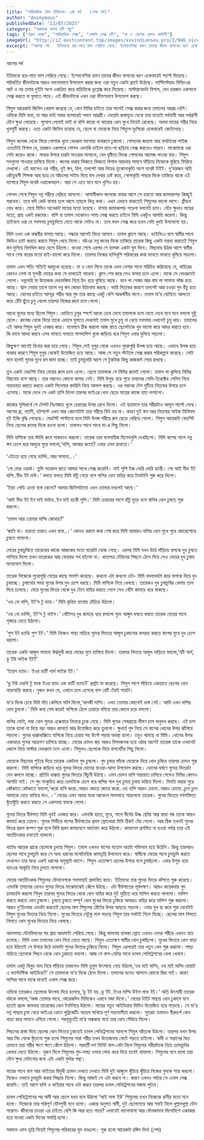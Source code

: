```yaml
---
title: "পারিবারিক যৌন চিকিৎসা- ৬ষ্ঠ পর্ব   (শেষ পর্ব)"
author: "Anonymous"
publishedDate: "23/07/2025"
category: "অজাচার বাংলা চটি গল্প"
tags: ["তরুণ বয়স্ক", "পারিবারিক সেক্স", "বেঙ্গলি সেক্স চটি", "মা ও ছেলের চোদন কাহিনী"]
imageUrl: "http://i2.eastcontent.top/images/xxxindiansex.pro/2/946_nice_doggystyle.jpg"
excerpt: "আগের পর্ব   ইতিমধ্যে ছয়-সাত মাস পেরিয়ে গেছে। ইন্দোনেশিয়া ভ্রমণ তাদের জীবন যাপনের ধরণ একেবারেই পাল্টে দিয়েছে। পরিবর্তিত জীবনটাকে আরও ভালোভাবে উপভোগ করার জন্য ওরা নতুন একটা ফ্লাটে উঠেছে। মাল্টিস্টোরড ব..."
---
```


আগের পর্ব


ইতিমধ্যে ছয়-সাত মাস পেরিয়ে গেছে। ইন্দোনেশিয়া ভ্রমণ তাদের জীবন যাপনের ধরণ একেবারেই পাল্টে দিয়েছে। পরিবর্তিত জীবনটাকে আরও ভালোভাবে উপভোগ করার জন্য ওরা নতুন একটা ফ্লাটে উঠেছে। মাল্টিস্টোরড বিল্ডিংএর আট ও নয় তলার দুইটা অংশ একত্রিত করে বাড়িটাকে ডুপ্লেক্স করে নিয়েছে। মাস্টারবেডটা বিশাল, যেন চারজন একসাথে সেক্স করতে বা ঘুমাতে পারে। এই জীবনটাকে এখন ওরা ভীষণভাবে উপভোগ করছে।


শিমুল আরেকটা জিনিস খেয়াল করেছে যে, বোন মিমির চাইতে তার সাথেই সেক্স করার জন্য তমালের আগ্রহ বেশি। ওদিকে মিমি বাবা, মা আর ভাই সবার ব্যাপারেই সমান আগ্রহী। মেয়েটা জন্মসূত্রে যেনো তার মতোই সর্বগামী আর সর্বগ্রাসী যৌন ক্ষুধা পেয়েছে। সুযোগ পেলেই ভাই বা বাপি কারো না কারোর ধোন মুখে নিয়েই রেখেছে। অথবা মায়ের শরীর নিয়ে খুনসুটি করছে। এতে একটা জিনিস হয়েছে যে, ছেলে বা মেয়েকে নিয়ে শিমুলে দুঃশ্চিন্তা একেবারেই কেটেগেছে।


শিমুল কলেজ থেকে ফিরে পোশাক খুলে বেডরুম লাগোয়া বাথরুমে ঢুকলো। গোসলের জায়গা আর বাথটাবের সাইজ এতোটাই বিশাল যে, চারজন একসাথে গোসল এমনকি চাইলে হাত-পা ছড়িয়ে সেক্স করতেও পারবে। মাঝেমাঝে ওরা সেটা করেও থাকে। মাথার উপরে চারটা সাওয়ার লাগানো, যেন বৃষ্টিতে ভিজে গোসলের আমেজ পাওয়া যায়। শিমুল সবগুলো শাওয়ার চালিয়ে দিলো। জলের ধারায় ভিজতে ভিজতে বিশাল আয়নার সামনে দাঁড়িয়ে নিজেকে ঘুরিয়ে ফিরিয়ে দেখলো। এই বয়সেও ওর শরীর, দুই স্তন, হিপ, তলপেট আর নিচের তৃকোনাকৃতি অংশ যথেষ্ট টাইট। দু’চারজন অতি কৌতুহলী শিক্ষক আর ছাত্র যে আঁচলের সাইড দিয়ে স্তন দেখার চেষ্ট করে, গোলাকৃতি পাছার দিকে তাকিয়ে থাকে এই ব্যাপারে শিমুল যথেষ্ট ওয়াকেবহাল। আর সে এতে মনে মনে খুশিও হয়।


গোসল শেষে শিমুল নগ্ন শরীরে বেরিয়ে আসলো। আগামীকাল কলেজে যাবার আগে সে হয়তো আর জামাকাপড় কিচ্ছুই পরবেনা। তবে যদি কেউ বাসায় চলে আসে তাহলে ভিন্ন কথা। এখন এভাবে থাকতেই শিমুলের ভালো লাগে। ফ্রীডম বোধ করে। মেয়ে মিমিও অনেকটা মায়ের মতো হয়েছে। বাসায় জামাকাপড় পড়েনা বললেই চলে। যৌন ক্ষুধাও মায়ের মতো, প্রায় একই রকমের। বাপি বা তমাল যেকোনও সময় সেক্স করতে চাইলে মিমি একটুও আপত্তি করেনা। কিন্তু তাইবলে ওরা যে সবসময় চুদাচুদিতে মেতে থাকে সেটাও না। তবে যখন সেক্স করে তখন সেটা খুবই উপভোগ্য হয়।


মিমি এখন এক বান্ধবীর বাসায় আছে। সন্ধ্যার আগেই ফিরে আসবে। তমাল ক্লাসে আছে। ডাইনিংএ বসে স্বামীর সাথে ভিডিও চ্যাট করতে করতে শিমুল খেয়ে নিলো। বউএর নগ্ন স্তনের দিকে তাকিয়ে তারেক কিছু একটা মন্তব্য করতেই শিমুল স্তন দুলিয়ে খিলখিল করে হেসে উঠলো। খাওয়া শেষে এরপর সে হালকা একটা ঘুম দিবে। বিছানায় উঠার আগে স্বামীর সাথে শেষ বারের মতো হাই-হ্যালো করে নিলো। তারপর নিজের হাসিখুশি পরিবারের কথা ভাবতে ভাবতে ঘুমিয়ে পড়লো।


তমাল এখন সত্যি সত্যিই ঘরমুখো হয়েছে। মা ও বোন মিলে তাকে এমন নেশার সাথে পরিচিত করিয়েছে যে, বাহিরের কোনও নেশা বা সুন্দরী মেয়ের কথা সে ভাবতেই পারেনা। ক্লাস শেষ করে সেও বাসায় চলে এলো। মাকে সে বেডরুমেই পেলো। নগ্নদেহি মা উত্তেজক দেহভঙ্গিমা নিয়ে চিৎ হয়ে ঘুমিয়ে আছে। ডান পা সোজা আর বাম পা সামান্য ভাঁজ হয়ে আছে। শ্বাস নেয়ার তালে তালে নগ্ন স্তন জোড়া উঠানামা করছে। ভারি নিতম্বের কারণে তলপেট আর চওড়া গুদ উঁচু হয়ে আছে। বোনের চাইতে আম্মুর শরীর আর গুদ তার কাছে একটু বেশি আকর্ষনীয় লাগে। তমাল মা’র যোনিতে আলতো করে ঠোঁট ছুঁয়ে চুমু খেলো তারপর নিজের রুমে চলে গেলো।


আধো ঘুমের মধ্যে ছিলো শিমুল। যোনিতে চুমুর স্পর্শে আধো চোখ মেলে তমালকে চলে যেতে দেখে মনে মনে বললো দুষ্টু ছেলে। কলেজ থেকে ফিরে তাকে এভাবে ঘুমাতে দেখলেই তমাল মুখে চুমু না খেয়ে সবসময় ওখানেই চুমু খায়। তমালের এই আদর শিমুল খুবই এনজয় করে। মনেমনে ঠিক করলো আজ রাতে ছেলেটাকে খুব ভালো করে আদর করতে হবে। কি ভাবে আদর করবে এসব ভাবতে ভাবতে পাশবালিশ বুকে জড়িয়ে ধরে শিমুল এবার ঘুমিয়ে পড়লো।


কিছুক্ষণ আগেই ডিনার করা হয়ে গেছে। শিমুল সেই দুপুর থেকে এখনও পুরোপুরি উলঙ্গ হয়ে আছে। এভাবে উলঙ্গ হয়ে থাকার কারণে শিমুল দুপুর থেকেই উত্তেজিত হয়ে আছে। আজ সে নতুন স্টাইলে সেক্স করার পরিকল্পনা করেছে। সেটা মনে হলেই গুদের মুখে রস জমা হচ্ছে। তাই চুদাচুদরি আগে সে টুকটাক কিছু কাজকর্ম সেরে রাখছে।


তুন একটা বেডশিট নিয়ে মেয়ের রুমে চলে এলো। ছেলে তমালকে সে মিমির রুমেই পেলো। তমাল পা ঝুলিয়ে মিমির বিছানায় বসে আছে। তার পরনেও কোনো কাপড় নেই। মিমি উপুড় হয়ে শুয়ে তমালের সেমি-ইরেক্টেড পেনিস নিয়ে নাড়াচাড়া করতে করতে একটা সিনেমার কাহিনি নিয়ে আলাপ করছে। ওর পরনের টেপ গুটিয়ে নিতম্বের উপরে চলে এসেছে। মাকে দেখে সে একট হাসি দিলো তারপর ভাইএর ধোন ছেড়ে মায়ের কাজে হাত লাগালো।


কাজের ‍সুবিধার্থে সে টেপটা নিঃশঙ্কচে খুলে চেয়ারের উপর রেখে দিলো। এই ছয়মাসে তার শরীরটাও আমূল পাল্টে গেছে। আগের ব্রা, প্যান্টি, হটপ্যান্ট এখন আর কোনোটাই তার শরীরে ফিট হয় না। কারণ দুই স্তন আর নিতম্বের সাইজ মিনিমাম দুই ইঞ্চি বৃদ্ধি পেয়েছে। বেডশিট পাল্টানো হলে মিমি উলঙ্গ শরীরে রুম ছেড়ে বেরিয়ে গেলো। শিমুল আরেকটা বেডশিট নিয়ে ছেলের রুমের দিকে রওনা হলো। তমালও সাথে সাথে মা-র পিছু নিলো।


মিমি বাপিকে তার স্টাডি রুমে পাকড়াও করলো। তারেক তার ব্যবসায়িক হিসেবগুলি দেখছিলো। মিমি বাপের গালে নগ্ন স্তন চেপে ধরে আদুরে সুরে বললো,‘বাপি, আআর কতো? এবার এসব রাখতো।’

‘এইতো হয়ে গেছে ডার্লিং..আর সামান্য..।’

‘নো মোর ওয়ার্ক। তুমি গতকাল রাতে আমার সাথে সেক্স করোনি। মাই পুশি ইজ ভেরি ভেরি হাংরী। সো আই নীড ইট বাপি..নীড ইট নাউ।’ বলতে বলতে মিমি হাঁটু গেড়ে বসে বাপির ধোন বাহির করে টানাটানি শুরু করে দিলো।

‘ইয়াং লেডি এতো ব্যস্ত কেনো? আমার জিনিসটাতো এখন তোমার দখলেই আছে।’

‘আই নীড ইট ইন মাই মাউথ..ইন মাই হাংরী পুসি।’ মিমি চেয়ারের পাশে হাঁটু মুড়ে বসে বাপির ধোন চুষতে শুরু করলো।

‘তমাল আর তোমার মাম্মি কোথায়?’

‘জানি না। হয়তো তারাও এখন ব্যস্ত..।’ কোনও রকমে কথা শেষ করে মিমি আবারও বাপির ধোন মুখে পুরে জোরেশোরে চুষতে লাগলো।


মেয়ের চুষাচুষিতে তারেকের কাজে আজকের মতো বারোটা বেজে গেছে। এরপর মিমি যখন উঠে দাঁড়িয়ে বাপকে দুধ চুষতে লাগিয়ে দিলো তখন তারেকের আর ফেরবার পথ রইলো না। খাতাপত্র টেবিলের পিছনে ঠেলে দিয়ে সেও মেয়ের দুধ চুষায় মনোযোগ দিলো।


তারেক নিজেকে পুরোপুরি মেয়ের কাছে সমর্পণ করেছে। কখনো এটা কখনো ওটা- মিমি বদলাবদলি করে বাপকে দিয়ে দুধ চুষাচ্ছে। চুষানোর সময় মুখের উপর দুধ চেপে ধরছে। মিমি বাপিকে নিয়ে খেলছে। তারেকও দুধ চুষাচুষির খেলায় তাল দিয়ে চলেছে। মেয়ে মুখের ভিতর থেকে দুধ টেনে বাহির করতে গেলে সেও বোঁটা কামড়ে ধরে থাকছে।


‘ওহ নো বাপি, ইট’স টু ব্যাড।’ মিমি কৃত্রিম ব্যাথায় চেঁচিয়ে উঠলো।

‘ওহ নো ডার্লিং, ইট’স টু নাইস।’ বোঁটাসহ দুধ কামড়ে ধরে রসালো গুদে আঙ্গুল ঘষতে ঘষতে তারেক মেয়ের সাথে শৃঙ্গারে মেতে উঠলো।

‘পুশ ইট ড্যাডি পুশ ইট।’ মিমি নিজেও পাছা নাচিয়ে গুদের ভিতরে আঙ্গুল ঢুকানোর কসরত করতে বাপের মুখে দুধ চেপে ধরলো।

তারেক একটা আঙ্গুল সামান্য উর্দ্ধমুখী করে মেয়ের গুদে চালিয়ে দিলো। তারপর ভিতরে আঙ্গুল নাড়িয়ে বললো,’নটি গার্ল, ডু ইউ লাইক ইট?’

‘ইয়েস ড্যাড। ইওর ডার্টি গার্ল লাইক ইট।’

‘ডু ইউ ওয়ান্ট টু ফাক ইওর ব্যাড এন্ড ডার্টি ড্যাড?’ প্রশ্নটা মা করেছে। শিমুল পাশে দাঁড়িয়ে একহাতে ছেলের ধোন নাড়ানাড়ি করছে। দুজন কখন যে, এখানে চলে এসেছে বাপ বেটি টেরই পায়নি।

মা’র দিকে চেয়ে মিমি দাঁত কেলিয়ে গালি দিলো,‘খানকী মাম্মি। এখন তোমার কোনোই চান্স নেই। আমি এখন বাপির ধোন চুদবো।’ মিমি কথা শেষ করেই বাপিকে ঠেলে চেয়ারে বসিয়ে তার কোলে চড়ে বসলো।


বাপির মোটা, লম্বা ধোন গুদের এক্কেবারে ভিতরে ঢুকে গেছে। মিমি গুদের শেষপ্রান্তে ভীষণ চাপ অনুভব করছে। এই চাপ তাকে ব্যাথা না দিয়ে বরং আরও কামার্ত আর উত্তেজিত করে তুললো। ক্ষুধার্ত গুদ নিয়ে সে বাপের ধোনের উপর ঝাঁপিয়ে পড়লো। গুদের ধাক্কাধাক্কিতে বাপিকে নিয়ে চেয়ার সহ উল্টে পড়ার অবস্থা হলো। তবুও থামছে না মিমি। ধোনের উপর একাধারে গুদের আক্রমণ চালিয়ে যাচ্ছে। মেয়ের চোদন ঝড় আরও বিপদজনক হয়ে ওঠার আগেই তারেক তাকে ওভাবেই কোলে নিয়ে মাস্টার বেডরুমে চলে এলো। শিমুলও ছেলেকে নিয়ে বাপবেটির পিছু নিলো।


মেয়েকে বিছানায় শুইয়ে দিয়ে তারেক একটানা গুদ চুষলো। গুদ চুষার ফাঁকে মেয়েকে দিয়ে ধোন চুষিয়ে তারপর চোদন শুরু করলো। মিমি বাপিকে জড়িয়ে ধরে গুদের ভিতর ধোনের যাওয়া-আসা উপভোগ করছে। ধোনের ঘর্ষণে গুদের ভিতরটা যেন ঝলসে যাচ্ছে। প্রতিটা ধাক্কায় গুদের ভিতরে খিঁচুনী উঠছে। এমন চোদন বাপি সারারাত চালিয়ে গেলেও মিমির কোনও আপত্তি নাই। সে গুদ সংকুচিত করে ধোনটাকে চেপে ধরে বাপির গাল মুখ চুমায় চুমায় ভরিয়ে দিলো। মিনতি করার সুরে কোঁকাতে কোঁকাতে বললো,‘করো বাপি করো..আরও জোরে জোরে করো..ওহ বাপি আরও চোদো..আরও চোদো..চুদে চুদে আমাকে হোড় বানিয়ে দাও..।’ মেয়ের এমন আদর মাখা আবেদন সামলাতে পারলোনা তারেক। গুদের ভিতরে সর্বশক্তিতে ঘুঁতাঘুঁতি করতে করতে সে একসময় থমকে গেলো।


গুদের ভিতর বীর্যপাত মিমি খুবই এনজয় করে। এমনকি হাতে, মুখে, গালে বীর্যের উষ্ণ ছোঁয়া আর কড়া গন্ধ তাকে আরও কামার্ত করে তোলে। গুদের গিভীরে বাপের বীর্যপাতের প্রবল স্রোতধারা মিমি ঠিকই টের পেলো। আর ঠিক তখনই গুদের ভিতর প্রবল কম্পণ শুরু হলে মিমি প্রবল কামাবেগে আর্তনাদ করে উঠলো। কামাবেগ প্রশমিত না হওয়া পর্যন্ত তার এই আর্তচিৎকার চলতেই থাকলো।


খাটের আরেক প্রান্তে ছেলেকে চুদছে শিমুল। তমাল এখনও বাপের মতোন অতটা শক্তিমান হয়ে উঠেনি। কিন্তু তারপরও ছেলের সাথে চুদাচুদি করে সে অন্য ধরনের মনোদৈহিক কামতৃপ্তি উপভোগ করে। স্বামীকে মেয়ের সাথে চুদাচুদি করতে দেখলেও তার মধ্যে একই ধরনের অনুভূতি জাগে। শিমুল এতোক্ষণ ছেলের উপরে বসে চুদছিলো। এবার উপুড় হয়ে ব্যাংএর আকৃতি নিয়ে চুদতে লাগলো।


মেয়ের আর্তচিৎকার শিমুলের যৌনাবেগকে সবসময়ই প্রভাবিত করে। ইতিমধ্যে তার গুদের ভিতর কাঁপতে শুরু করেছে। এমনকি তমালের ধোনও গুদের ভিতর মাঝেমাঝেই কেঁপে উঠছে। এটা বীর্যপাতের পূর্বলক্ষণ। আরও কয়েকবার গুদ চালাচালি করলো শিমুল তারপর গুদের ভিতর থেকে ধোন বাহির করে দুই মুঠিতে ধরে মালিশ করতে লাগলো। মালিশ করতে করতে ধোন চুষলো। চুষতে চুষতে সম্পূর্ণ ধোন মুখের ভিতর ঢুকিয়ে আবারও বাহির করে মালিশ শুরু করলো। আরও দু’তিনবার এমনটা করতেই ছেলের মাল শিমুলের ঠোঁটের উপর আছড়ে পড়লো। এবার মুখ হা করে পুরা ধোনটাই শিমুল মুখের ভিতরে নিয়ে নিলো। মুখের ভিতরে যেটুকু মাল পড়ছে শিমুল তার সবটাই গিলে নিচ্ছে। ছেলের মাল গিলতে গিলতে ধোন মুখের ভিতরে নিয়ে খেলছে।


আনন্দময় যৌনমিলনের পর প্রায় আধাঘন্টা পেরিয়ে গেছে। কিন্তু কামনার হালকা স্রোত এখনও ওদের শরীরে এখনও বয়ে চলেছে। মিমি এখন তমালের ধোন নিয়ে মেতে আছে। শিমুল এতোক্ষণ স্বামীর ধোন চুষছিলো। মুখের ভিতরে ধোন খাড়া হয়ে উঠতেই সে উপরে উঠে ডান্ডাটা গুদের ভিতরে ঢুকিয়ে নিলো। শিমুল এরপরেই তার নতুন খেল শুরু করলো। পাছা নাচিয়ে ছেলেকে পিছন থেকে ধোন ঢুকাতে বললো। আজ সে বাপ-বেটার সাথে ডাবল পেনিট্রেশনের খেলা খেলবে।


তমাল একটু বিমুড় ভাব নিয়ে দাঁড়িয়ে তাকলেও মিমি তুমুল উৎসাহে নেচে উঠলো,‘ওহ মাই মাম্মি, ওহ মাই মাম্মি হোয়াট এ ফ্যান্টাস্টিক আইডিয়া?’ সে তমালকে মা’র দিকে ঠেলে দিলো। তমালের মনেও আসলে কোনো দ্বিধা নাই। কারণ মাম্মির সাথে মাঝে মধ্যেই এনাল সেক্স করে।


ওদিকে তারেকও ছেলেকে উৎসাহ দিয়ে চলেছে,‘ডু ইট বয়..ডু ইট..ইওর মাম্মি উইল লাভ ইট।’ অতি উৎসাহী তারেক বউকে বললো,‘আজ তোমার সাথে..আরেকদিন মিমিকেও এবাবে মজা দিবো।’ মেয়ের টাইট পাছায় ধোন ঢুকাবে মনে হতেই প্রচন্ড কামনায় তারেকের ধোন টনটনিয়ে উঠলো। মায়ের নতুন আইডিয়ায় মিমিও উত্তেজিত হয়ে পড়েছে। সে মা’র নগ্ন পাছায় চুমা খেয়ে ভাইএর ধোনে লুব্রিকেটিং অয়েল মাখিয়ে পূর্ণ সহযোগীতা করলো। সুতরাং তমালও বীরদর্পে ধোন খাড়া করে সামনে এগিয়ে গেলো। পরমূহুর্তেই মা’র অন্ধকার গর্তে তার ধোন সেঁধিয়ে দিলো।


পিছনের রাস্তা দিয়ে ছেলের ধোন ভিতরে ঢুকতেই ডাবল পেনিট্রেশনের আনন্দে শিমুল আঁতকে উঠলো। তারপর যখন উপর আর নিচ থেকে ঘুঁতানো শুরু হলো শিমুলের সারা শরীর তখন উত্তেজনায় ফেটে পড়তে চাইলো। স্বামী ও সন্তানের দ্বৈত চোদনে তার শরীর ক্ষণে ক্ষণে কেঁপে উঠলো। পরবর্তী দশ মিনিট বাপ-বেটা মিলে শিমুলের শরীরটাকে নিয়ে চোদাচুদির খেলায় মেতে উঠলো। দুজন মিলে শিমুলের গুদ-পাছা ওভার লোড করে দিয়ে তবেই থামলো। শিমুলের মনে হলো তার যৌন ক্ষুধা মেটানোর জন্য এটা একটা দুর্দান্ত পন্থা।


মায়ের সাথে বাপ আর ভাইয়ের দ্বিমুখী চোদন দেখতে দেখতে মিমি দুই আঙ্গুলে খুঁচিয়ে খুঁচিয়ে নিজের গুদকে শান্ত করলো। নিজেও ওভাবে চুদাচুদি করার সিদ্ধান্ত নিলো। কিন্তু আজই সে এটা করবে না। কারণ এখনও পর্য্যন্ত সে এনাল সেক্স করেনি। তাই আগে বাপি ‍ও ভাইয়ার সাথে ওটা করবে তারপর ডাবল পেনিট্রেশনের মজমা লুটবে।


ডাবল পেনিট্রেশনের পর স্বামী আর ছেলে যখন বলে উঠলো ‘আই লাভ ইউ’ শিমুলের তখন নিজেকে রানীর মতো মনে হলো। নিজেকে তার পরিপূর্ণ যৌনসুখী মনে হলো। একান্ত অনুগত স্বামী, দুই ছেলেমেয়ে আর সবাই মিলে খুল্লামখুল্লা যৌন সম্ভোগ- জীবনের চাওয়া এর চাইতে বেশি কি আর হতে পারে? এভাবেই ভালোবাসা আর যৌনকামনা মিলেমিশে একাকার হয়ে যাওয়া একটা দিনের সমাপ্তি হলো।


সকালে এমন তৃপ্তি নিয়েই শিমুলের পরিবারের ঘুম ভাঙলো। শুরু হলো আরেকটা রঙ্গিন দিন! (শেষ)
